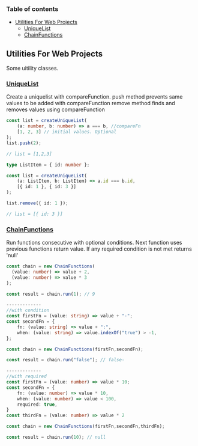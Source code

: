 ### Table of contents

- [Utilities For Web Projects](#utilities-for-web-projects)
  - [UniqueList](#uniquelist)
  - [ChainFunctions](#chainfunctions)

## Utilities For Web Projects

Some uitility classes.

### [UniqueList](#uniquelist)

Create a uniquelist with compareFunction.
push method prevents same values to be added with compareFunction
remove method finds and removes values using compareFunction

```Typescript
const list = createUniqueList(
    (a: number, b: number) => a === b, //compareFn
    [1, 2, 3] // initial values. Optional
);
list.push(2);

// list = [1,2,3]
```

```Typescript
type ListItem = { id: number };

const list = createUniqueList(
    (a: ListItem, b: ListItem) => a.id === b.id,
    [{ id: 1 }, { id: 3 }]
);

list.remove({ id: 1 });

// list = [{ id: 3 }]
```

### [ChainFunctions](#chainfunctions)

Run functions consecutive with optional conditions.
Next function uses previous functions return value.
If any required condition is not met returns 'null'

```typescript
const chain = new ChainFunctions(
  (value: number) => value + 2,
  (value: number) => value * 3
);

const result = chain.run(1); // 9

-------------
//with condition
const firstFn = (value: string) => value + "-";
const secondFn = {
    fn: (value: string) => value + ":",
    when: (value: string) => value.indexOf("true") > -1,
};

const chain = new ChainFunctions(firstFn,secondFn);

const result = chain.run("false"); // false-

-------------
//with required
const firstFn = (value: number) => value * 10;
const secondFn = {
    fn: (value: number) => value * 10,
    when: (value: number) => value < 100,
    required: true,
}
const thirdFn = (value: number) => value * 2

const chain = new ChainFunctions(firstFn,secondFn,thirdFn);

const result = chain.run(10); // null

```
